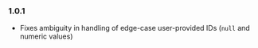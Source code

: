 ### 1.0.1

- Fixes ambiguity in handling of edge-case user-provided IDs (`null` and numeric values)
